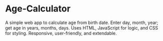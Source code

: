 # Age-Calculator
A simple web app to calculate age from birth date. Enter day, month, year; get age in years, months, days. Uses HTML, JavaScript for logic, and CSS for styling. Responsive, user-friendly, and extendable.

